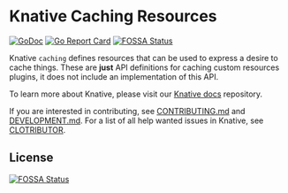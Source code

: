 # Knative Caching Resources

[![GoDoc](https://godoc.org/github.com/knative/caching?status.svg)](https://godoc.org/github.com/knative/caching)
[![Go Report Card](https://goreportcard.com/badge/knative/caching)](https://goreportcard.com/report/knative/caching)
[![FOSSA Status](https://app.fossa.com/api/projects/git%2Bgithub.com%2Fknative%2Fcaching.svg?type=shield)](https://app.fossa.com/projects/git%2Bgithub.com%2Fknative%2Fcaching?ref=badge_shield)

Knative `caching` defines resources that can be used to express a desire to
cache things. These are **just** API definitions for caching custom resources
plugins, it does not include an implementation of this API.

To learn more about Knative, please visit our
[Knative docs](https://github.com/knative/docs) repository.

If you are interested in contributing, see [CONTRIBUTING.md](./CONTRIBUTING.md)
and [DEVELOPMENT.md](./DEVELOPMENT.md). For a list of all help wanted issues in Knative,
see [CLOTRIBUTOR](https://clotributor.dev/search?project=knative&page=1).


## License
[![FOSSA Status](https://app.fossa.com/api/projects/git%2Bgithub.com%2Fknative%2Fcaching.svg?type=large)](https://app.fossa.com/projects/git%2Bgithub.com%2Fknative%2Fcaching?ref=badge_large)